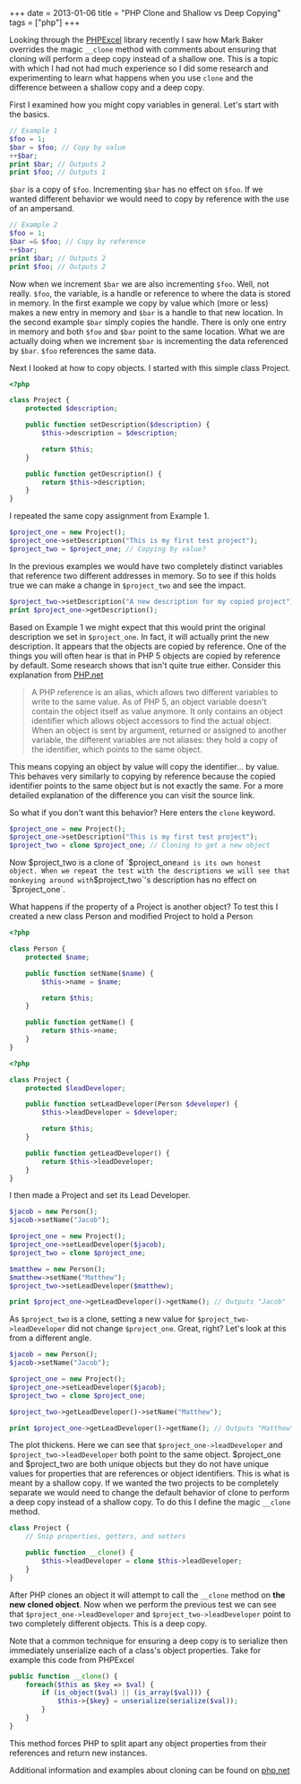 +++
date = 2013-01-06
title = "PHP Clone and Shallow vs Deep Copying"
tags = ["php"]
+++

Looking through the [PHPExcel](https://github.com/PHPOffice/PHPExcel) library
recently I saw how Mark Baker overrides the magic `__clone` method with
comments about ensuring that cloning will perform a deep copy instead of a
shallow one. This is a topic with which I had not had much experience so I did
some research and experimenting to learn what happens when you use `clone` and
the difference between a shallow copy and a deep copy.

<!--more-->

First I examined how you might copy variables in general. Let's start with the
basics.

```php
// Example 1
$foo = 1;
$bar = $foo; // Copy by value
++$bar;
print $bar; // Outputs 2
print $foo; // Outputs 1
```

`$bar` is a copy of `$foo`. Incrementing `$bar` has no effect on `$foo`. If we
wanted different behavior we would need to copy by reference with the use of an
ampersand.

```php
// Example 2
$foo = 1;
$bar =& $foo; // Copy by reference
++$bar;
print $bar; // Outputs 2
print $foo; // Outputs 2
```
Now when we increment `$bar` we are also incrementing `$foo`. Well, not really.
`$foo`, the variable, is a handle or reference to where the data is stored in
memory. In the first example we copy by value which (more or less) makes a new
entry in memory and `$bar` is a handle to that new location. In the second
example `$bar` simply copies the handle. There is only one entry in memory and
both `$foo` and `$bar` point to the same location. What we are actually doing
when we increment `$bar` is incrementing the data referenced by `$bar`. `$foo`
references the same data.

Next I looked at how to copy objects. I started with this simple class Project.

```php
<?php

class Project {
    protected $description;

    public function setDescription($description) {
        $this->description = $description;

        return $this;
    }

    public function getDescription() {
        return $this->description;
    }
}
```

I repeated the same copy assignment from Example 1.

```php
$project_one = new Project();
$project_one->setDescription("This is my first test project");
$project_two = $project_one; // Copying by value?
```

In the previous examples we would have two completely distinct variables that
reference two different addresses in memory. So to see if this holds true we
can make a change in `$project_two` and see the impact.

```php
$project_two->setDescription("A new description for my copied project");
print $project_one->getDescription();
```

Based on Example 1 we might expect that this would print the original
description we set in `$project_one`. In fact, it will actually print the new
description. It appears that the objects are copied by reference. One of the
things you will often hear is that in PHP 5 objects are copied by reference by
default. Some research shows that isn't quite true either. Consider this
explanation from
[PHP.net](http://php.net/manual/en/language.oop5.references.php)

> A PHP reference is an alias, which allows two different variables to write to
> the same value. As of PHP 5, an object variable doesn't contain the object
> itself as value anymore. It only contains an object identifier which allows
> object accessors to find the actual object. When an object is sent by
> argument, returned or assigned to another variable, the different variables
> are not aliases: they hold a copy of the identifier, which points to the same
> object.

This means copying an object by value will copy the identifier... by value.
This behaves very similarly to copying by reference because the copied
identifier points to the same object but is not exactly the same. For a more
detailed explanation of the difference you can visit the source link.

So what if you don't want this behavior? Here enters the `clone` keyword.

```php
$project_one = new Project();
$project_one->setDescription("This is my first test project");
$project_two = clone $project_one; // Cloning to get a new object
```

Now $project_two is a clone of `$project_one` and is its own honest object.
When we repeat the test with the descriptions we will see that monkeying around
with `$project_two`'s description has no effect on `$project_one`.

What happens if the property of a Project is another object? To test this I
created a new class Person and modified Project to hold a Person
```php
<?php

class Person {
    protected $name;

    public function setName($name) {
        $this->name = $name;

        return $this;
    }

    public function getName() {
        return $this->name;
    }
}
```

```php
<?php

class Project {
    protected $leadDeveloper;

    public function setLeadDeveloper(Person $developer) {
        $this->leadDeveloper = $developer;

        return $this;
    }

    public function getLeadDeveloper() {
        return $this->leadDeveloper;
    }
}
```

I then made a Project and set its Lead Developer.
```php
$jacob = new Person();
$jacob->setName("Jacob");

$project_one = new Project();
$project_one->setLeadDeveloper($jacob);
$project_two = clone $project_one;

$matthew = new Person();
$matthew->setName("Matthew");
$project_two->setLeadDeveloper($matthew);

print $project_one->getLeadDeveloper()->getName(); // Outputs "Jacob"
```

As `$project_two` is a clone, setting a new value for
`$project_two->leadDeveloper` did not change `$project_one`. Great, right?
Let's look at this from a different angle.

```php
$jacob = new Person();
$jacob->setName("Jacob");

$project_one = new Project();
$project_one->setLeadDeveloper($jacob);
$project_two = clone $project_one;

$project_two->getLeadDeveloper()->setName("Matthew");

print $project_one->getLeadDeveloper()->getName(); // Outputs "Matthew"
```

The plot thickens. Here we can see that `$project_one->leadDeveloper` and
`$project_two->leadDeveloper` both point to the same object. $project_one
and $project_two are both unique objects but they do not have unique values for
properties that are references or object identifiers. This is what is meant by
a shallow copy. If we wanted the two projects to be completely separate we
would need to change the default behavior of clone to perform a deep copy
instead of a shallow copy. To do this I define the magic `__clone` method.

```php
class Project {
    // Snip properties, getters, and setters

    public function __clone() {
        $this->leadDeveloper = clone $this->leadDeveloper;
    }
}
```
After PHP clones an object it will attempt to call the `__clone` method on
**the new cloned object**. Now when we perform the previous test we can see
that `$project_one->leadDeveloper` and `$project_two->leadDeveloper`
point to two completely different objects. This is a deep copy.

Note that a common technique for ensuring a deep copy is to serialize then
immediately unserialize each of a class's object properties. Take for example
this code from PHPExcel

```php
public function __clone() {
    foreach($this as $key => $val) {
        if (is_object($val) || (is_array($val))) {
            $this->{$key} = unserialize(serialize($val));
        }
    }
}
```
This method forces PHP to split apart any object properties from their
references and return new instances.

Additional information and examples about cloning can be found on
[php.net](http://php.net/manual/en/language.oop5.cloning.php)
